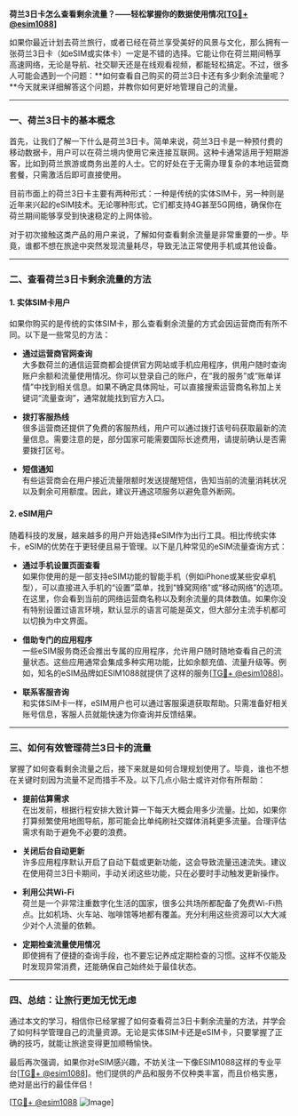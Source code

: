 **荷兰3日卡怎么查看剩余流量？——轻松掌握你的数据使用情况[[TG💪+ @esim1088](https://t.me/s/esim1088)]**

如果你最近计划去荷兰旅行，或者已经在荷兰享受美好的风景与文化，那么拥有一张荷兰3日卡（如eSIM或实体卡）一定是不错的选择。它能让你在荷兰期间畅享高速网络，无论是导航、社交聊天还是在线观看视频，都能轻松搞定。不过，很多人可能会遇到一个问题：**如何查看自己购买的荷兰3日卡还有多少剩余流量呢？**今天就来详细解答这个问题，并教你如何更好地管理自己的流量。

---

### **一、荷兰3日卡的基本概念**

首先，让我们了解一下什么是荷兰3日卡。简单来说，荷兰3日卡是一种预付费的移动数据卡，用户可以在荷兰境内使用它来连接互联网。这种卡通常适用于短期游客，比如到荷兰旅游或商务出差的人士。它的好处在于无需办理复杂的本地运营商套餐，只需激活后即可直接使用。

目前市面上的荷兰3日卡主要有两种形式：一种是传统的实体SIM卡，另一种则是近年来兴起的eSIM技术。无论哪种形式，它们都支持4G甚至5G网络，确保你在荷兰期间能够享受到快速稳定的上网体验。

对于初次接触这类产品的用户来说，了解如何查看剩余流量是非常重要的一步。毕竟，谁都不想在旅途中突然发现流量耗尽，导致无法正常使用手机或其他设备。

---

### **二、查看荷兰3日卡剩余流量的方法**

#### **1. 实体SIM卡用户**
如果你购买的是传统的实体SIM卡，那么查看剩余流量的方式会因运营商而有所不同。以下是一些常见的方法：

- **通过运营商官网查询**  
  大多数荷兰的通信运营商都会提供官方网站或手机应用程序，供用户随时查询账户余额和流量使用情况。你可以登录自己的账户，在“我的服务”或“账单详情”中找到相关信息。如果不确定具体网址，可以直接搜索运营商名称加上关键词“流量查询”，通常就能找到官方入口。

- **拨打客服热线**  
  很多运营商还提供了免费的客服热线，用户可以通过拨打该号码获取最新的流量信息。需要注意的是，部分国家可能需要国际长途费用，请提前确认是否需要拨打区号。

- **短信通知**  
  有些运营商会在用户接近流量限额时发送提醒短信，告知当前的流量消耗状况以及剩余可用额度。因此，建议开通这项服务以避免意外断网。

#### **2. eSIM用户**
随着科技的发展，越来越多的用户开始选择eSIM作为出行工具。相比传统实体卡，eSIM的优势在于更轻便且易于管理。以下是几种常见的eSIM流量查询方式：

- **通过手机设置页面查看**  
  如果你使用的是一部支持eSIM功能的智能手机（例如iPhone或某些安卓机型），可以直接进入手机的“设置”菜单，找到“蜂窝网络”或“移动网络”的选项。在这里，你会看到当前的网络运营商名称以及剩余流量的具体数值。如果你没有特别设置过语言环境，默认显示的语言可能是英文，但大部分主流手机都可以切换为中文界面。

- **借助专门的应用程序**  
  一些eSIM服务商还会推出专属的应用程序，允许用户随时随地查看自己的流量状态。这些应用通常会集成多种实用功能，比如余额充值、流量升级等。例如，知名的eSIM品牌如ESIM1088就提供了这样的服务[[TG💪+ @esim1088](https://t.me/s/esim1088)]。

- **联系客服咨询**  
  和实体SIM卡一样，eSIM用户也可以通过客服渠道获取帮助。只需准备好相关账号信息，客服人员就能快速为你查询并反馈结果。

---

### **三、如何有效管理荷兰3日卡的流量**

掌握了如何查看剩余流量之后，接下来就是如何合理规划使用了。毕竟，谁也不想在关键时刻因为流量不足而措手不及。以下几点小贴士或许对你有所帮助：

- **提前估算需求**  
  在出发前，根据行程安排大致计算一下每天大概会用多少流量。比如，如果你打算频繁使用地图导航，那可能会比单纯刷社交媒体消耗更多流量。合理评估需求有助于避免不必要的浪费。

- **关闭后台自动更新**  
  许多应用程序默认开启了自动下载或更新功能，这会导致流量迅速流失。建议在使用荷兰3日卡期间，手动关闭这些功能，只在必要时手动触发更新操作。

- **利用公共Wi-Fi**  
  荷兰是一个非常注重数字化生活的国家，很多公共场所都配备了免费Wi-Fi热点。比如机场、火车站、咖啡馆等地都有覆盖。充分利用这些资源可以大大减少对个人流量的依赖。

- **定期检查流量使用情况**  
  即使拥有了便捷的查询手段，也不要忘记养成定期检查的习惯。这样不仅能及时发现异常消费，还能确保自己始终处于最佳状态。

---

### **四、总结：让旅行更加无忧无虑**

通过本文的学习，相信你已经掌握了如何查看荷兰3日卡剩余流量的方法，并学会了如何科学管理自己的流量资源。无论是实体SIM卡还是eSIM卡，只要掌握了正确的技巧，就能让旅途变得更加顺畅愉快。

最后再次强调，如果你对eSIM感兴趣，不妨关注一下像ESIM1088这样的专业平台[[TG💪+ @esim1088](https://t.me/s/esim1088)]。他们提供的产品和服务不仅种类丰富，而且价格实惠，绝对是出行的最佳伴侣！

[[TG💪+ @esim1088](https://t.me/s/esim1088) ![Image](https://i.postimg.cc/4NQfJmqS/Snipaste-2025-05-13-00-14-12.png)]